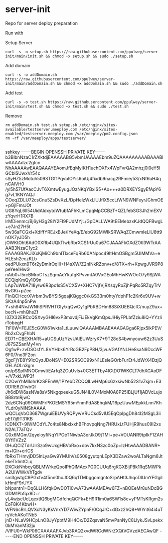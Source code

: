 # server-init

Repo for server deploy preparation

Run with

Setup Server

```shell
curl -s -o setup.sh https://raw.githubusercontent.com/ppulwey/server-init/main/init.sh && chmod +x setup.sh && sudo ./setup.sh
```

Add domain

```shell
curl -s -o addDomain.sh https://raw.githubusercontent.com/ppulwey/server-init/main/addDomain.sh && chmod +x addDomain.sh && sudo ./addDomain.sh
```

Add test
```shell
curl -s -o test.sh https://raw.githubusercontent.com/ppulwey/server-init/main/test.sh && chmod +x test.sh && sudo ./test.sh
```

Remove
```shell
rm addDomain.sh test.sh setup.sh /etc/nginx/sites-available/testserver.meeploy.com /etc/nginx/sites-enabled/testserver.meeploy.com /var/meeploy/pm2.config.json
rm -rf /var/meeploy/apps/testserver/


```


sshkey
-----BEGIN OPENSSH PRIVATE KEY-----
b3BlbnNzaC1rZXktdjEAAAAABG5vbmUAAAAEbm9uZQAAAAAAAAABAAABlwAAAAdzc2gtcn
NhAAAAAwEAAQAAAYEAomJfEqMyIKH1uchOXFx4WpFvrQA2mhzj0i0eY5IGCblSUwxVr54c
sSyHZ5zMotuh509STGf1PqvbIOYis6oiUj4fixdb9nacg2RFmie/53/xNf6uH4qnCAlVH0
/yl5h57UfAacCJvT6XmtwEyugJOzNKqYBxiS5+Ao+++a0DRXEYSgyEfApY6g7vL1KNYAQJ
COoqZDLU72csCnu5ZsDvXzL/DpHelzWxLlUJflX5ccLtWN9WNFeyrJGhmOE+pGjlFmrJOt
UG8YqL6ll54UidAIdxytdWtubfAFhKLmCpqMpCCBzT+QZLfebSG3Jh2mEXVzYqvrH1RX7B
IrMDienmc/Bj6yH3g28lY2FI9FUdMYjL/GpDALLWA9tEEMebzxKJdQQFBwgL+e7Jn27H5t
5w36aFCGxl+XdlffYREJxBJe/IYeXq/E/ebG92MWIkSRWAqZCmwmIeLIU8tt9nOK7yJD5h
jOWKtOht6AdO0XRb4UQkTlwbRbrXCS1rUu0u67CJAAAFkGXdZOtl3WTrAAAAB3NzaC1yc2
EAAAGBAKJiXxKjMiCh9bnITlxceFqRb60ANpoc49ItHmOSBgm5UlMMVa+eHLEsh2eczKLb
oedPUkxn9T6r2yDmIrOqIlI+H4sXW/Z2nINkRZonv+d/8TX+rh+KpwgJVR9P8peYee1HwG
nAib0+l5rcBMroCTszSqmAcYkufgKPvvmtA0VxGEoMhHwKWOoO7y9SjWAECQjqKmQy1O9n
LAp7uWbA718y/w6R3pc1sS5VCX5V+XHC7VjfVjRXsqyRoZjhPqRo5RZqyTrVBvGKi+pZee
FInQCHccrXVrbm3wBYSi5gqajKQggc0/kGS33m0htyYdphF1c2Kr6x9UV+wSKzA4np5nPw
Y+sh94NvJWNhSPRVHTGIy/xqQwCy1gPbRBDHm88SiXUEBQcIC/nuyZ9ux+becN+mhQhsZf
l3ZX32ERCcQSXvyGHl6vxP3mxvdjFiJEkVgKmQpsJiHiyFPLbfZziu8iQ+YYzlirTobegH
TtF0W+FEJE5cG0W61wkta1LtLuuwiQAAAAMBAAEAAAGAGga6Rjpx5lkPEV/Rb2xCvgFhbN
ED71+CBEXHAR5+aUCSuUzYzvUAlEUWzryK7+9T28cS4bwnyouw62z3UuSJ67SZSanMy4vn
OgfwP+zvDSOsfYL8VYHbk6YrRoGB2FpP8H/3jvuVGAfYNLHe8saN9DccWF6F0/7no3F2on
3gcFjYE8Y91cOyzJDoNSV+E02SRSOC99xN1LEsleGOrbFurEt4JdWrX4DzjQGELAOLn3gm
on/pSSplMNOGmwI/EArfq3ZCuUvls+0C3ETTby4IGtDO1WKCLT7dhXGAoDF+/V7xkLWP3f
C2OwYhMlIohrKzSFEmW/1PYebDZCQQlLwHMp6c6zxsiwNb52S1vZsjm+E30DRE8ZlfwbQI
Jh6dDW6asNVa8aV5NkgqxeekuG5JN4lL0V4MxM0A8P25IBLjUf1jADVcLujoBB8rtnRjwC
2dz6CNq09OWMFrPKOEMSY95mYnmPdA8EhqkM/16pzUuwMEpkkLnn7KhYLdr0yNlNShAAAA
wQCLqVoO3687WgruiEBUVyRQPywVRUCsd5vlU5EqOpIpgDh84I2MSgL3iipEf7ij9T31KB
lCDNXT+9lWMCdYL7c4ts8NbxIxxhBFhovpqNng7HRUxLtFUHjR9hus09I2xsN2ALT7aTQv
C0x6MGm/2qyeloyfiNqYIPOeTNiwbA3orJkO9jTMi+pe+VOUANR9tpIkF1ZAH8Yfl1VZzZ
0HuQClZTdrUIrSzo9wUxgHBVoRxo+dov7kxN3zc0oZp+lzHtwAAADBANR+m+lGIr+crlCS
fbRx/THmvjDD5InLyaGw9YMUhVs0508gyutqnLEpX3DZaw2woALTaNgm8JtekeTkImtCLq
DXCkkNhbcyQBLMWrkeQpoIPhQlMAcxPG0CUUq6rgKGXBijP8k1RqSMWPkA2UIWWkVhTgdv
sm3gwtgC9PGxfv4f5nn0hoJ0Q6q1TMbggomgntoSrpAHt3JhqoDlUmYFGgilkHmtF9rUYX
bNpsntn1+Dq6LLH6fqkQwDOTi0vvA73wAAAMEAw6FZ+nBOEeMr8uNDcBGGDM1Pbfqx8D+r
yL4wjseUcLqextlQ6bgMGdfchqQCFk+EH9R1im0a6SW1s8e+yPMTsKRgm2sEoF8K4KbwH+
WFN6cRrLQVXcN3yKsVnxYD7WiwZYpnF/0CqJrC+dGxz2hQ8+WYnt64i4uTryVchAKoTNb5
jnD+NLaV9HCpLnO8JyYpbtM9H4Ox/D2ZqsvaN5mvPsnNyC8LIykJSvLpekx0kMVanM32ju
/VlFU0+WkP06CXAAAAFXJvb3RAQ2xvdWRCdWNrZXQtVGVzdAECAwQF
-----END OPENSSH PRIVATE KEY-----

